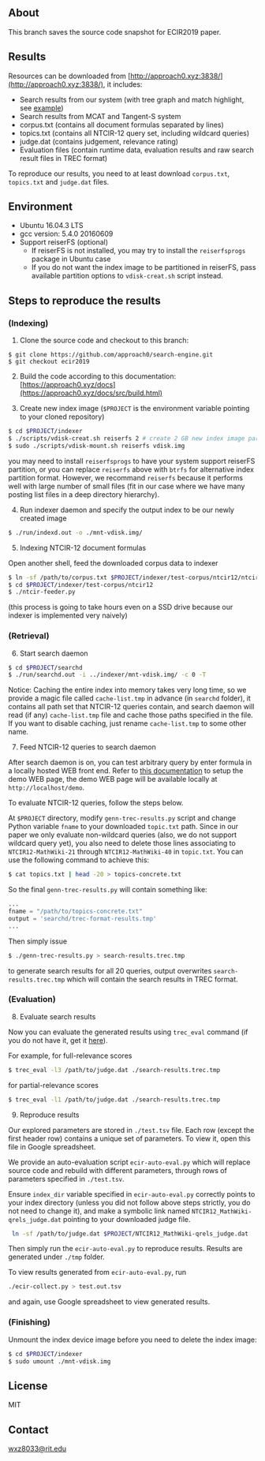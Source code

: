 ## About
This branch saves the source code snapshot for ECIR2019 paper.

## Results
Resources can be downloaded from [http://approach0.xyz:3838/](http://approach0.xyz:3838/), it includes:
* Search results from our system (with tree graph and match highlight, see [example](http://approach0.xyz:3838/3-beta-70-4/NTCIR12-MathWiki-20/Fisher_transformation:0/highlight))
* Search results from MCAT and Tangent-S system
* corpus.txt (contains all document formulas separated by lines)
* topics.txt (contains all NTCIR-12 query set, including wildcard queries)
* judge.dat (contains judgement, relevance rating)
* Evaluation files (contain runtime data, evaluation results and raw search result files in TREC format)

To reproduce our results, you need to at least download `corpus.txt`, `topics.txt` and `judge.dat` files.

## Environment
* Ubuntu 16.04.3 LTS
* gcc version: 5.4.0 20160609
* Support reiserFS (optional)
	* If reiserFS is not installed, you may try to install the `reiserfsprogs` package in Ubuntu case
	* If you do not want the index image to be partitioned in reiserFS, pass available partition options to `vdisk-creat.sh` script instead.

## Steps to reproduce the results
### (Indexing)
1. Clone the source code and checkout to this branch:
```
$ git clone https://github.com/approach0/search-engine.git
$ git checkout ecir2019
```

2. Build the code according to this documentation:
[https://approach0.xyz/docs](https://approach0.xyz/docs/src/build.html)

3. Create new index image (`$PROJECT` is the environment variable pointing to your cloned repository)
```sh
$ cd $PROJECT/indexer
$ ./scripts/vdisk-creat.sh reiserfs 2 # create 2 GB new index image partitioned in reiserFS
$ sudo ./scripts/vdisk-mount.sh reiserfs vdisk.img
```
you may need to install `reiserfsprogs` to have your system support reiserFS partition, or you can replace `reiserfs` above with `btrfs` for alternative index partition format. However, we recommand `reiserfs` because it performs well with large number of small files (fit in our case where we have many posting list files in a deep directory hierarchy).

4. Run indexer daemon and specify the output index to be our newly created image
```sh
$ ./run/indexd.out -o ./mnt-vdisk.img/
```

5. Indexing NTCIR-12 document formulas

Open another shell, feed the downloaded corpus data to indexer
```sh
$ ln -sf /path/to/corpus.txt $PROJECT/indexer/test-corpus/ntcir12/ntcir12-full.tmp
$ cd $PROJECT/indexer/test-corpus/ntcir12
$ ./ntcir-feeder.py
``` 
(this process is going to take hours even on a SSD drive because our indexer is implemented very naively)

### (Retrieval)
6. Start search daemon
```sh
$ cd $PROJECT/searchd
$ ./run/searchd.out -i ../indexer/mnt-vdisk.img/ -c 0 -T
```
Notice: Caching the entire index into memory takes very long time, so we provide a magic file called `cache-list.tmp` in advance (in `searchd` folder), it contains all path set that NTCIR-12 queries contain, and search daemon will read (if any) `cache-list.tmp` file and cache those paths specified in the file.
If you want to disable caching, just rename `cache-list.tmp` to some other name.

7. Feed NTCIR-12 queries to search daemon

After search daemon is on, you can test arbitrary query by enter formula in a locally hosted WEB front end. Refer to [this documentation](https://approach0.xyz/docs/src/demo.html#install-and-config-nginx-php) to setup the demo WEB page, the demo WEB page will be available locally at `http://localhost/demo`.

To evaluate NTCIR-12 queries, follow the steps below.

At `$PROJECT` directory, modify `genn-trec-results.py` script and change Python variable `fname` to your downloaded `topic.txt` path.
Since in our paper we only evaluate non-wildcard queries (also, we do not support wildcard query yet), you also need to delete those lines associating to `NTCIR12-MathWiki-21` through `NTCIR12-MathWiki-40` in `topic.txt`.
You can use the following command to achieve this:
```sh
$ cat topics.txt | head -20 > topics-concrete.txt
```
So the final `genn-trec-results.py` will contain something like:
```py
...
fname = "/path/to/topics-concrete.txt"
output = 'searchd/trec-format-results.tmp'
...
```

Then simply issue
```sh
$ ./genn-trec-results.py > search-results.trec.tmp
```
to generate search results for all 20 queries, output overwrites `search-results.trec.tmp` which will contain the search results in TREC format.

### (Evaluation)
8. Evaluate search results

Now you can evaluate the generated results using `trec_eval` command (if you do not have it, get it [here](https://github.com/usnistgov/trec_eval)).

For example, for full-relevance scores
```sh
$ trec_eval -l3 /path/to/judge.dat ./search-results.trec.tmp
```

for partial-relevance scores
```sh
$ trec_eval -l1 /path/to/judge.dat ./search-results.trec.tmp
```

9. Reproduce results

Our explored parameters are stored in `./test.tsv` file. Each row (except the first header row) contains a unique set of parameters. To view it, open this file in Google spreadsheet.

We provide an auto-evaluation script `ecir-auto-eval.py` which will replace source code and rebuild with different parameters, through rows of parameters specified in `./test.tsv`.

Ensure `index_dir` variable specified in `ecir-auto-eval.py` correctly points to your index directory (unless you did not follow above steps strictly, you do not need to change it), and make a symbolic link named `NTCIR12_MathWiki-qrels_judge.dat` pointing to your downloaded judge file.
```sh
 ln -sf /path/to/judge.dat $PROJECT/NTCIR12_MathWiki-qrels_judge.dat
```
Then simply run the `ecir-auto-eval.py` to reproduce results. Results are generated under `./tmp` folder.

To view results generated from `ecir-auto-eval.py`, run
```sh
./ecir-collect.py > test.out.tsv
```
and again, use Google spreadsheet to view generated results.

### (Finishing)
Unmount the index device image before you need to delete the index image:
```sh
$ cd $PROJECT/indexer
$ sudo umount ./mnt-vdisk.img
```

## License
MIT

## Contact
wxz8033@rit.edu
